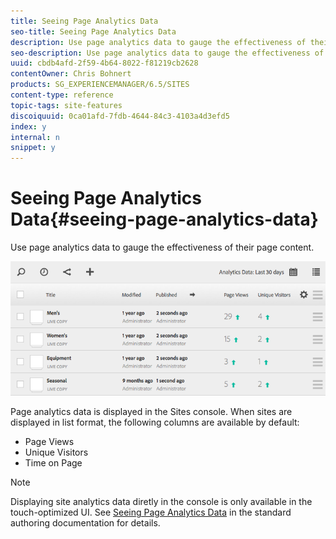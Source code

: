 ```yaml
---
title: Seeing Page Analytics Data
seo-title: Seeing Page Analytics Data
description: Use page analytics data to gauge the effectiveness of their page content.
seo-description: Use page analytics data to gauge the effectiveness of their page content.
uuid: cbdb4afd-2f59-4b64-8022-f81219cb2628
contentOwner: Chris Bohnert
products: SG_EXPERIENCEMANAGER/6.5/SITES
content-type: reference
topic-tags: site-features
discoiquuid: 0ca01afd-7fdb-4644-84c3-4103a4d3efd5
index: y
internal: n
snippet: y
---
```


# Seeing Page Analytics Data{#seeing-page-analytics-data}

Use page analytics data to gauge the effectiveness of their page content.

![](assets/chlimage_1-106.png)

Page analytics data is displayed in the Sites console. When sites are displayed in list format, the following columns are available by default:

* Page Views
* Unique Visitors
* Time on Page

>[!NOTE]
>
>Displaying site analytics data diretly in the console is only available in the touch-optimized UI. See [Seeing Page Analytics Data](../../../../6-5/sites/authoring/using/page-analytics-using.md) in the standard authoring documentation for details.

